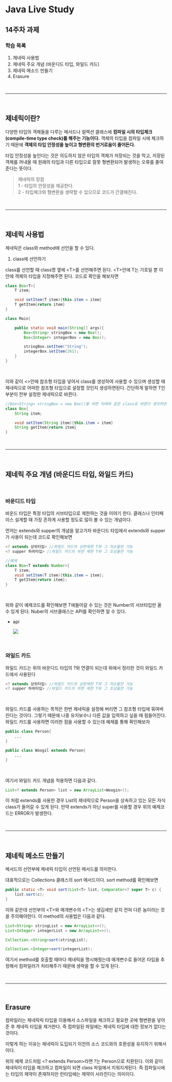 Java Live Study
===
## 14주차 과제


### 학습 목록

1. 제네릭 사용법
2. 제네릭 주요 개념 (바운디드 타입, 와일드 카드)
3. 제네릭 메소드 만들기
4. Erasure

<Br>

---

<br>

## 제네릭이란?

다양한 타입의 객체들을 다루는 메서드나 컬렉션 클래스에 **컴파일 시의 타입체크(compile-time type check)를 해주는 기능이다.** 객체의 타입을 컴파일 시에 체크하기 때문에 **객체의 타입 안정성을 높이고 형변환의 번거로움이 줄어든다.** <br>

타입 안정성을 높인다는 것은 의도하지 않은 타입의 객체가 저장되는 것을 막고, 저장된 객체를 꺼내올 때 원래의 타입과 다른 타입으로 잘못 형변환되어 발생하는 오류를 줄여준다는 뜻이다.

>제네릭의 장점 <br>
1 - 타입의 안정성을 제공한다.<br>
2 - 타입체크와 형변환을 생략할 수 있으므로 코드가 간결해진다.

<br>

---

<Br>

## 제네릭 사용법

제네릭은 class와 method에 선언을 할 수 있다. <br>

1. class에 선언하기

class를 선언할 때 class명 옆에 &lt;T>를 선언해주면 된다. &lt;T>안에 T는 기호일 뿐 이 안에 객체의 타입을 지정해주면 된다. 코드로 확인을 해보자면

```java
class Box<T>{
    T item;

    void setItem(T item){this.item = item}
    T getItem{return item}
}

class Main{

    public static void main(String[] args){
        Box<String> stringBox = new Box();
        Box<Integer> integerBox = new Box();

        stringBox.setItem("String");
        integerBox.setItem(261);
    }
}
```

<br>

이와 같이 &lt;>안에 참조형 타입을 넣어서 class를 생성하여 사용할 수 있으며 생성할 때 제네릭으로 어떠한 참조형 타입으로 설정할 것인지 생성하면된다. 간단하게 말하면 T인 부분이 전부 설정한 제네릭으로 바뀐다.

```java
//Box<String> stringBox = new Box()를 하면 아래와 같은 class로 바뀐다 생각하면 된다.
class Box{
    String item;

    void setItem(String item){this.item = item}
    String getItem{return item}
}
```

<br>

---

<Br>

## 제네릭 주요 개념 (바운디드 타입, 와일드 카드)

<br>

### 바운디드 타입

바운드 타입은 특정 타입의 서브타입으로 제한하는 것을 이야기 한다. 클래스나 인터페이스 설계할 때 가장 흔하게 사용할 정도로 많이 볼 수 있는 개념이다. <br>

먼저는 extends와 supper의 개념을 알고가자 바운디드 타입에서 extends와 supper가 사용이 되는데 코드로 확인해보면

```java
<? extends 상위타입> //와일드 카드의 상한제한 T와 그 자손들만 가능
<? supper 하위타입> //와일드 카드의 하한 제한 T와 그 조상들만 가능

//예제
class Box<T extends Number>{
    T item;
    void setItem(T item){this.item = item};
    T getItem{return item};
}
```

<br>

위와 같이 예제코드를 확인해보면 T에들어갈 수 있는 것은 Number의 서브타입만 올 수 있게 된다. Nuber의 서브클래스는 API를 확인하면 알 수 있다.

* api

    <img src = https://user-images.githubusercontent.com/74294325/109282567-09697880-7861-11eb-832d-6d6d1f4dc6a0.JPG>

<br>

### 와일드 카드

와일드 카드는 위의 바운디드 타입의 ?와 연결이 되는데 위에서 정리한 것이 와일드 카드에서 사용된다

```java
<? extends 상위타입> //와일드 카드의 상한제한 T와 그 자손들만 가능
<? supper 하위타입> //와일드 카드의 하한 제한 T와 그 조상들만 가능
```

<br>

와일드 카드를 사용하는 목적은 한번 제네릭을 설정해 버리면 그 참조형 타입에 묶여버린다는 것이다. 그렇기 때문에 나중 유지보수나 다른 값을 입력하고 싶을 때 힘들어진다. 와일드 카드를 사용하면 이러한 점을 사용할 수 있는데 예제를 통해 확인해보자

```java
public class Person{
    ,,,
}

public class Woogil extends Person{
    ,,,
}
```

<Br>

여기서 와일드 카드 개념을 적용하면 다음과 같다.

```java
List<? extends Person> list = new ArrayList<Woogin>();
```
이 처럼 extends를 사용한 경우 List의 제네릭으로 Person을 상속하고 있는 모든 자식 class가 들어갈 수 있게 된다. 만약 extends가 아닌 super를 사용할 경우 위의 예제코드는 ERROR가 발생한다.

<br>

---

<br>

## 제네릭 메소드 만들기

메서드의 선언부에 제네릭 타입이 선언된 메서드를 의미한다. <br> 

대표적으로는  Collections 클래스의 sort 메서드이다. sort method를 확인해보면 

```java
public static <T> void sort(List<T> list, Comparator<? super T> c) {
    list.sort(c);
}
```

이와 같은데 선언부의 &lt;T>와 매개변수의 &lt;T>는 생김세만 같지 전혀 다른 놈이라는 것을 주의해야한다. 이 method의 사용법은 다음과 같다.

```java
List<String> stringList = new ArrayList<>();
List<Integer> integerList = new ArrayList<>();

Collection.<String>sort(stringList);

Collection.<Integer>sort(integerList);
```

여기서 method를 호출할 때마다 제네릭을 명시해줬는데 매개변수로 들어온 타입을 추정해서 컴파일러가 처리해주기 때문에 생략을 할 수 있게 된다.


<br>

---

<br>

## Erasure

컴파일러는 제네릭릭 타입을 이용해서 소스파일을 체크하고 필요한 곳에 형변환을 넣어준 후 제네릭 타입을 제거한다. 즉 컴파일된 파일에는 제네릭 타입에 대한 정보가 없다는 것이다. <br>

이렇게 하는 이유는 제네릭이 도입되기 이전의 소스 코드와의 호환성을 유지하기 위해서이다.
 
위의 예제 코드처럼 <? extends Person>라면 ?는 Person으로 치환된다.  이와 같이 제네릭이 타입을 체크하고 컴파일이 되면 class 파일에서 지워지게된다. 즉 컴파일시에는 타입의 제약이 존재하지만 런타임에는 제약이 사라진다는 의미이다.






